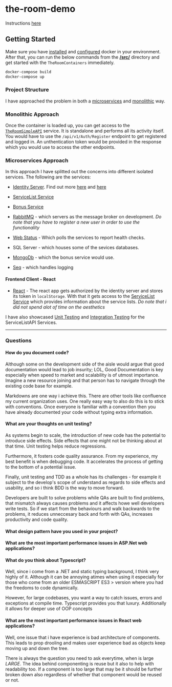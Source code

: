 # the-room-demo

Instructions [here](Question.md)


## Getting Started

Make sure you have [installed](https://docs.docker.com/docker-for-windows/install/) and [configured](https://github.com/dotnet-architecture/eShopOnContainers/wiki/Windows-setup#configure-docker) docker in your environment. After that, you can run the below commands from the [**/src/**](/src) directory and get started with the `TheRoomContainers` immediately.

```powershell
docker-compose build
docker-compose up
```

### Project Structure
I have approached the problem in both a [microservices](/SRC) and [monolithic](/TheRoomSimpleAPI) way.

### Monolithic Approach
Once the container is loaded up, you can get access to the [`TheRoomSimpleAPI`](/TheRoomSimpleAPI) service. It is standalone and performs all its activity itself. You would have to use the `/api/v1/Auth/Register` endpoint to get registered and logged in. An unthentication token would be provided in the response which you would use to access the other endpoints.

### Microservices Approach
In this approach I have splitted out the concerns into different isolated services. The following are the services:

- [Identity Server](/src/Services/Identity). Find out more [here](https://github.com/IdentityServer/IdentityServer4) and [here](https://identityserver4.readthedocs.io/en/latest/)

- [ServiceList Service](/src/Services/ServiceList)
- [Bonus Service](/src/Services/Bonus)
- [RabbitMQ](https://github.com/rabbitmq/rabbitmq-dotnet-client/) - which servers as the message broker on development. 
*Do note that you have to register a new user in order to use the functionality*

- [Web Status](https://github.com/xabaril/AspNetCore.Diagnostics.HealthChecks) - Which polls the services to report health checks.
- SQL Server - which houses some of the sevices databases.
- [MongoDb](https://docs.mongodb.com/manual/) - which the bonus service would use.
- [Seq](https://datalust.co/seq) - which handles logging

#### Frontend Client - React
- [React](src/Web/the-room) - The react app gets authorized by the identity server and stores its token in `localStorage`. With that it gets access to the  [ServiceList Service](/src/Services/ServiceList) which provides information about the service lists. 
*Do note that i did not spend alot of time on the aesthetics*

I have also showcased [Unit Testing](/src/Services/tests/ServiceList.UnitTests) and [Integration Testing](/src/Services/tests/ServiceList.FunctionalTests) for the ServiceListAPI Services.


---

### Questions
#### How do you document code?
Although some on the development side of the aisle would argue that good documentation would lead to job insurity; LOL, Good Documentation is key especially when speed to market and scalability is of utmost importance. Imagine a new resource joining and that person has to navigate through the existing code base for example. 

Markdowns are one way i achieve this. There are other tools like confluence my current organization uses. One really easy way to also do this is to stick with conventions. Once everyone is familiar with a convention then you have already documented your code without typing extra information.

#### What are your thoughts on unit testing?
As systems begin to scale, the introduction of new code has the potential to introduce side effects. Side effects that one might not be thinking about at that time. Unit testing helps reduce regressions. 

Furthermore, it fosters code quality assurance. From my experience, my best benefit is when debugging code. It accelerates the process of getting to the bottom of a potential issue. 

Finally, unit testing and TDD as a whole has its challenges - for example it subject to the develop's scope of understand as regards to side effects and usability, and so i think BDD is the way to move forward.

Developers are built to solve problems while QAs are built to find problems, that mismatch always causes problems and it affects howe well developers write tests. So if we start from the behaviours and walk backwards to the problems, it reduces unneccesary back and forth with QAs, increases productivity and code quality.

#### What design pattern have you used in your project?
#### What are the most important performance issues in ASP.Net web applications?

#### What do you think about Typescript?
Well, since i come from a .NET and static typing background, I think very highly of it. Although it can be annoying atimes when using it especially for those who come from an older ESMASCRIPT ES3 > version where you had the freedoms to code dynamically.

However, for large codebases, you want a way to catch issues, errors and exceptions at compile time. Typescript provides you that luxury. Additionally it allows for deeper use of OOP concepts

#### What are the most important performance issues in React web applications?
Well, one issue that i have experience is bad architecture of components. This leads to prop drooling and makes user experience bad as objects keep moving up and down the tree. 

There is always the question you need to ask everytime, when is large *LARGE*. The idea behind componenting is reuse but it also to help with readability too. If a component is too large that may be it should be further broken down also regardless of whether that component would be reused or not.



